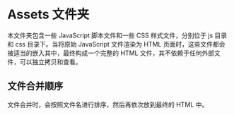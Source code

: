 # Assets 文件夹

本文件夹包含一些 JavaScript 脚本文件和一些 CSS 样式文件，分别位于 js 目录和 css 目录下。当将原始 JavaScript 文件渲染为 HTML 页面时，这些文件都会被适当的嵌入其中，最终构成一个完整的 HTML 文件，其不依赖于任何外部文件，可以独立拷贝和查看。

## 文件合并顺序

文件合并时，会按照文件名进行排序，然后再依次放到最终的 HTML 中。